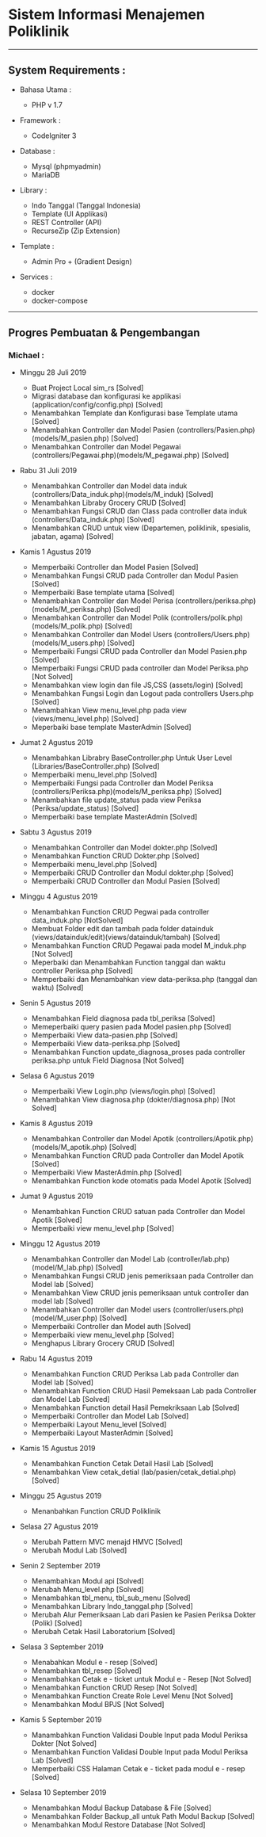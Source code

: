 # Sistem Informasi Menajemen Poliklinik
----------------------------------------------------

## System Requirements :
* Bahasa Utama :
  - PHP v 1.7

* Framework :
  - CodeIgniter 3

* Database :
  - Mysql (phpmyadmin)
  - MariaDB

* Library :
  - Indo Tanggal (Tanggal Indonesia)
  - Template (UI Applikasi)
  - REST Controller (API)
  - RecurseZip (Zip Extension)

* Template :
  - Admin Pro + (Gradient Design)

* Services :
  - docker
  - docker-compose

----------------------------------------------------

## Progres Pembuatan & Pengembangan

### Michael :
* Minggu 28 Juli 2019
  - Buat Project Local sim_rs [Solved]
  - Migrasi database dan konfigurasi ke applikasi (application/config/config.php) [Solved]
  - Menambahkan Template dan Konfigurasi base Template utama [Solved]
  - Menambahkan Controller dan Model Pasien (controllers/Pasien.php)(models/M_pasien.php) [Solved]
  - Menambahkan Controller dan Model Pegawai (controllers/Pegawai.php)(models/M_pegawai.php) [Solved]

* Rabu 31 Juli 2019
  - Menambahkan Controller dan Model data induk (controllers/Data_induk.php)(models/M_induk) [Solved]
  - Menambahkan Libraby Grocery CRUD [Solved]
  - Menambahkan Fungsi CRUD dan Class pada controller data induk (controllers/Data_induk.php) [Solved]
  - Menambahkan CRUD untuk view (Departemen, poliklinik, spesialis, jabatan, agama) [Solved]

* Kamis 1 Agustus 2019
  - Memperbaiki Controller dan Model Pasien [Solved]
  - Menambahkan Fungsi CRUD pada Controller dan Modul Pasien [Solved]
  - Memperbaiki Base template utama [Solved]
  - Menambahkan Controller dan Model Perisa (controllers/periksa.php) (models/M_periksa.php) [Solved]
  - Menambahkan Controller dan Model Polik (controllers/polik.php) (models/M_polik.php) [Solved]
  - Menambahkan Controller dan Model Users (controllers/Users.php) (models/M_users.php) [Solved]
  - Memperbaiki Fungsi CRUD pada Controller dan Model Pasien.php [Solved]
  - Memperbaiki Fungsi CRUD pada controller dan Model Periksa.php [Not Solved]
  - Menambahkan view login dan file JS,CSS (assets/login) [Solved]
  - Menambahkan Fungsi Login dan Logout pada controllers Users.php [Solved]
  - Menambahkan View menu_level.php pada view (views/menu_level.php) [Solved]
  - Meperbaiki base template MasterAdmin [Solved]

* Jumat 2 Agustus 2019
  - Menambahkan Librabry BaseController.php Untuk User Level (Libraries/BaseController.php) [Solved]
  - Memperbaiki menu_level.php [Solved]
  - Memperbaiki Fungsi pada Controller dan Model Periksa (controllers/Periksa.php)(models/M_periksa.php) [Solved]
  - Menambahkan file update_status pada view Periksa (Periksa/update_status) [Solved]
  - Memperbaiki base template MasterAdmin [Solved]

* Sabtu 3 Agustus 2019
  - Menambahkan Controller dan Model dokter.php [Solved]
  - Menambahkan Function CRUD Dokter.php [Solved]
  - Memperbaiki menu_level.php [Solved]
  - Memperbaiki CRUD Controller dan Modul dokter.php [Solved]
  - Memperbaiki CRUD Controller dan Modul Pasien [Solved]

* Minggu 4 Agustus 2019
  - Menambahkan Function CRUD Pegwai pada controller data_induk.php [NotSolved]
  - Membuat Folder edit dan tambah pada folder datainduk (views/datainduk/edit)(views/datainduk/tambah) [Solved]
  - Menambahkan Function CRUD Pegawai pada model M_induk.php [Not Solved]
  - Meperbaiki dan Menambahkan Function tanggal dan waktu controller Periksa.php [Solved]
  - Memperbaiki dan Menambahkan view data-periksa.php (tanggal dan waktu) [Solved]

* Senin 5 Agustus 2019
  - Menambahkan Field diagnosa pada tbl_periksa [Solved]
  - Memeperbaiki query pasien pada Model pasien.php [Solved]
  - Memperbaiki View data-pasien.php [Solved]
  - Memperbaiki View data-periksa.php [Solved]
  - Menambahkan Function update_diagnosa_proses pada controller periksa.php untuk Field Diagnosa [Not Solved]

* Selasa 6 Agustus 2019
  - Memperbaiki View Login.php (views/login.php) [Solved]
  - Menambahkan View diagnosa.php (dokter/diagnosa.php) [Not Solved]

* Kamis 8 Agustus 2019
  - Menambahkan Controller dan Model Apotik (controllers/Apotik.php)(models/M_apotik.php) [Solved]
  - Menambahkan Function CRUD pada Controller dan Model Apotik [Solved]
  - Memperbaiki View MasterAdmin.php [Solved]
  - Menambahkan Function kode otomatis pada Model Apotik [Solved]

* Jumat 9 Agustus 2019
  - Menambahkan Function CRUD satuan pada Controller dan Model Apotik [Solved]
  - Memperbaiki view menu_level.php [Solved]

* Minggu 12 Agustus 2019
  - Menambahkan Controller dan Model Lab (controller/lab.php)(model/M_lab.php) [Solved]
  - Menambahkan Fungsi CRUD jenis pemeriksaan pada Controller dan Model lab [Solved]
  - Menambahkan View CRUD jenis pemeriksaan untuk controller dan model lab [Solved]
  - Menambahkan Controller dan Model users (controller/users.php)(model/M_user.php) [Solved]
  - Memperbaiki Controller dan Model auth [Solved]
  - Memperbaiki view menu_level.php [Solved]
  - Menghapus Library Grocery CRUD [Solved]

* Rabu 14 Agustus 2019
  - Menambahkan Function CRUD Periksa Lab pada Controller dan Model lab [Solved]
  - Menambahkan Function CRUD Hasil Pemeksaan Lab pada Controller dan Model Lab [Solved]
  - Menambahkan Function detail Hasil Pemekriksaan Lab [Solved]
  - Memperbaiki Controller dan Model Lab [Solved]
  - Memperbaiki Layout Menu_level [Solved]
  - Memperbaiki Layout MasterAdmin [Solved]

* Kamis 15 Agustus 2019
  - Menambahkan Function Cetak Detail Hasil Lab [Solved]
  - Menambahkan View cetak_detial (lab/pasien/cetak_detial.php) [Solved]

* Minggu 25 Agustus 2019
  - Menanbahkan Function CRUD Poliklinik

* Selasa 27 Agustus 2019
  - Merubah Pattern MVC menajd HMVC [Solved]
  - Merubah Modul Lab [Solved]

* Senin 2 September 2019
  - Menambahkan Modul api [Solved]
  - Merubah Menu_level.php [Solved]
  - Menambahkan tbl_menu, tbl_sub_menu [Solved]
  - Menambahkan Library Indo_tanggal.php [Solved]
  - Merubah Alur Pemeriksaan Lab dari Pasien ke Pasien Periksa Dokter (Polik) [Solved]
  - Merubah Cetak Hasil Laboratorium [Solved]

* Selasa 3 September 2019
  - Menabahkan Modul e - resep [Solved]
  - Menambahkan tbl_resep [Solved]
  - Menambahkan Cetak e - ticket untuk Modul e - Resep [Not Solved]
  - Menambahkan Function CRUD Resep [Not Solved]
  - Menambahkan Function Create Role Level Menu [Not Solved]
  - Menambahkan Modul BPJS [Not Solved]

* Kamis 5 September 2019
  - Manambahkan Function Validasi Double Input pada Modul Periksa Dokter [Not Solved]
  - Menambahkan Function Validasi Double Input pada Modul Periksa Lab [Solved]
  - Memperbaiki CSS Halaman Cetak e - ticket pada modul e - resep [Solved]

* Selasa 10 September 2019
  - Menambahkan Modul Backup Database & File [Solved]
  - Menambahkan Folder Backup_all untuk Path Modul Backup [Solved]
  - Menambahkan Modul Restore Database [Not Solved]
